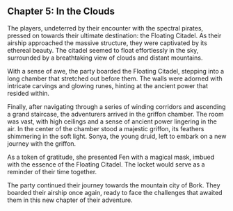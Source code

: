## Chapter 5: In the Clouds

The players, undeterred by their encounter with the spectral pirates, pressed on towards their ultimate destination: the Floating Citadel. As their airship approached the massive structure, they were captivated by its ethereal beauty. The citadel seemed to float effortlessly in the sky, surrounded by a breathtaking view of clouds and distant mountains.

With a sense of awe, the party boarded the Floating Citadel, stepping into a long chamber that stretched out before them. The walls were adorned with intricate carvings and glowing runes, hinting at the ancient power that resided within. 

Finally, after navigating through a series of winding corridors and ascending a grand staircase, the adventurers arrived in the griffon chamber. The room was vast, with high ceilings and a sense of ancient power lingering in the air. In the center of the chamber stood a majestic griffon, its feathers shimmering in the soft light. Sonya, the young druid, left to embark on a new journey with the griffon.

As a token of gratitude, she presented Fen with a magical mask, imbued with the essence of the Floating Citadel. The locket would serve as a reminder of their time together.

The party continued their journey towards the mountain city of Bork. They boarded their airship once again, ready to face the challenges that awaited them in this new chapter of their adventure.